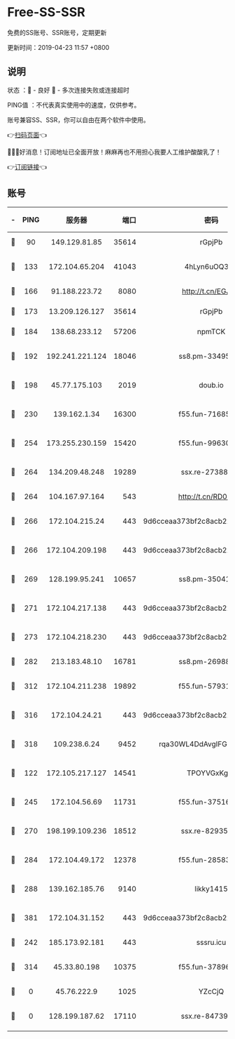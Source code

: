 # Free-SS-SSR

免费的SS账号、SSR账号，定期更新

更新时间：2019-04-23 11:57 +0800

## 说明

状态     ：🙂 - 良好 🙁 - 多次连接失败或连接超时

PING值   ：不代表真实使用中的速度，仅供参考。

账号兼容SS、SSR，你可以自由在两个软件中使用。

👉[扫码页面](https://liesauer.github.io/Free-SS-SSR/)👈

🎉🎉🎉好消息！订阅地址已全面开放！麻麻再也不用担心我要人工维护酸酸乳了！

👉[订阅链接](https://www.liesauer.net/yogurt/subscribe?ACCESS_TOKEN=DAYxR3mMaZAsaqUb)👈

## 账号

|-|PING|服务器|端口|密码|加密方式|区域|
|:----:|:----:|:-----:|-----:|:----:|:----:|:----:|
|🙂|90|149.129.81.85|35614|rGpjPb|rc4-md5|HK|
|🙂|133|172.104.65.204|41043|4hLyn6uOQ3hU|aes-256-cfb|JP|
|🙂|166|91.188.223.72|8080|http://t.cn/EGJIyrl|rc4-md5|RU|
|🙂|173|13.209.126.127|35614|rGpjPb|rc4-md5|KR|
|🙂|184|138.68.233.12|57206|npmTCK|rc4-md5|US|
|🙂|192|192.241.221.124|18046|ss8.pm-33495332|aes-256-cfb|US|
|🙂|198|45.77.175.103|2019|doub.io|aes-128-ctr|SG|
|🙂|230|139.162.1.34|16300|f55.fun-71685076|aes-256-cfb|SG|
|🙂|254|173.255.230.159|15420|f55.fun-99630859|aes-256-cfb|US|
|🙂|264|134.209.48.248|19289|ssx.re-27388997|aes-256-cfb|US|
|🙂|264|104.167.97.164|543|http://t.cn/RD0D7sx|rc4-md5|CA|
|🙂|266|172.104.215.24|443|9d6cceaa373bf2c8acb22e60b6a58be6|aes-256-cfb|US|
|🙂|266|172.104.209.198|443|9d6cceaa373bf2c8acb22e60b6a58be6|aes-256-cfb|US|
|🙂|269|128.199.95.241|10657|ss8.pm-35041128|aes-256-cfb|SG|
|🙂|271|172.104.217.138|443|9d6cceaa373bf2c8acb22e60b6a58be6|aes-256-cfb|US|
|🙂|273|172.104.218.230|443|9d6cceaa373bf2c8acb22e60b6a58be6|aes-256-cfb|US|
|🙂|282|213.183.48.10|16781|ss8.pm-26988503|rc4-md5|RU|
|🙂|312|172.104.211.238|19892|f55.fun-57931164|aes-256-cfb|US|
|🙂|316|172.104.24.21|443|9d6cceaa373bf2c8acb22e60b6a58be6|aes-256-cfb|US|
|🙂|318|109.238.6.24|9452|rqa30WL4DdAvgIFG6Fs3znzTa|aes-256-cfb|FR|
|🙂|122|172.105.217.127|14541|TPOYVGxKglpi|aes-256-cfb|JP|
|🙂|245|172.104.56.69|11731|f55.fun-37516800|aes-256-cfb|SG|
|🙂|270|198.199.109.236|18512|ssx.re-82935450|aes-256-cfb|US|
|🙂|284|172.104.49.172|12378|f55.fun-28583571|aes-256-cfb|SG|
|🙂|288|139.162.185.76|9140|likky1415|aes-256-cfb|DE|
|🙂|381|172.104.31.152|443|9d6cceaa373bf2c8acb22e60b6a58be6|aes-256-cfb|US|
|🙁|242|185.173.92.181|443|sssru.icu|rc4-md5|RU|
|🙁|314|45.33.80.198|10375|f55.fun-37896018|aes-256-cfb|US|
|🙁|0|45.76.222.9|1025|YZcCjQ|rc4-md5|JP|
|🙁|0|128.199.187.62|17110|ssx.re-84739131|aes-256-cfb|SG|

